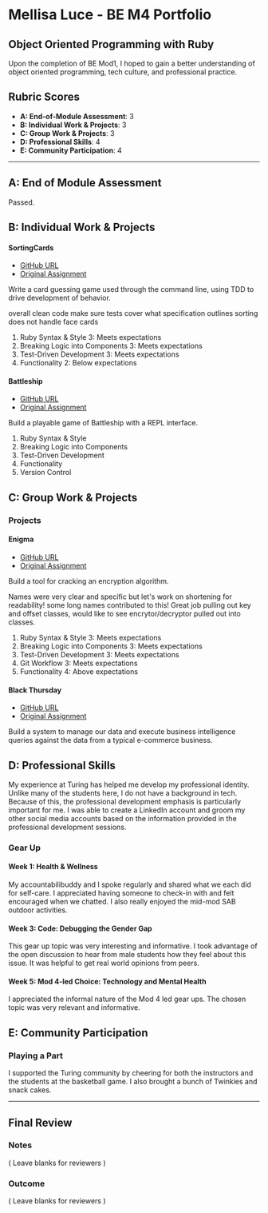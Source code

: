 # Mellisa Luce - BE M4 Portfolio

## Object Oriented Programming with Ruby

Upon the completion of BE Mod1, I hoped to gain a better understanding of object oriented programming, tech culture, and professional practice. 

## Rubric Scores

* **A: End-of-Module Assessment**: 3
* **B: Individual Work & Projects**: 3
* **C: Group Work & Projects**: 3
* **D: Professional Skills**: 4
* **E: Community Participation**: 4

-----------------------

## A: End of Module Assessment

Passed.

## B: Individual Work & Projects

#### SortingCards

* [GitHub URL](http://backend.turing.io/module1/projects/sorting_cards)
* [Original Assignment](https://github.com/MLuce/sorting-cards)

Write a card guessing game used through the command line, using TDD to drive development of behavior. 

overall clean code
make sure tests cover what specification outlines
sorting does not handle face cards

1. Ruby Syntax & Style 3: Meets expectations
2. Breaking Logic into Components 3: Meets expectations
3. Test-Driven Development 3: Meets expectations
4. Functionality 2: Below expectations

#### Battleship

* [GitHub URL](https://github.com/MLuce/battleship-rewrite)
* [Original Assignment](http://backend.turing.io/module1/projects/battleship)

Build a playable game of Battleship with a REPL interface.

1. Ruby Syntax & Style 
2. Breaking Logic into Components
3. Test-Driven Development
4. Functionality
5. Version Control


## C: Group Work & Projects

### Projects

#### Enigma

* [GitHub URL](https://github.com/MLuce/Enigma)
* [Original Assignment](http://backend.turing.io/module1/projects/enigma)

Build a tool for cracking an encryption algorithm.

Names were very clear and specific but let's work on shortening for readability!
some long names contributed to this!
Great job pulling out key and offset classes, would like to see encrytor/decryptor pulled out into classes.

1. Ruby Syntax & Style 3: Meets expectations
2. Breaking Logic into Components 3: Meets expectations
3. Test-Driven Development 3: Meets expectations
4. Git Workflow 3: Meets expectations
5. Functionality  4: Above expectations


#### Black Thursday

* [GitHub URL](https://github.com/MLuce/black_thursday)
* [Original Assignment](http://backend.turing.io/module1/projects/black_thursday)

Build a system to manage our data and execute business intelligence queries against the data from a typical e-commerce business.


## D: Professional Skills
My experience at Turing has helped me develop my professional identity. Unlike many of the students here, I do not have a background in tech. Because of this, the professional development emphasis is particularly important for me. I was able to create a LinkedIn account and groom my other social media accounts based on the information provided in the professional development sessions. 


### Gear Up
#### Week 1: Health & Wellness
My accountabilibuddy and I spoke regularly and shared what we each did for self-care. I appreciated having someone to check-in with and felt encouraged when we chatted. I also really enjoyed the mid-mod SAB outdoor activities. 

#### Week 3: Code: Debugging the Gender Gap
This gear up topic was very interesting and informative. I took advantage of the open discussion to hear from male students how they feel about this issue. It was helpful to get real world opinions from peers. 

#### Week 5: Mod 4-led Choice: Technology and Mental Health
I appreciated the informal nature of the Mod 4 led gear ups. The chosen topic was very relevant and informative. 

## E: Community Participation

### Playing a Part
I supported the Turing community by cheering for both the instructors and the students at the basketball game. I also brought a bunch of Twinkies and snack cakes. 

------------------

## Final Review

### Notes

( Leave blanks for reviewers )

### Outcome

( Leave blanks for reviewers )
